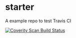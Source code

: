 # starter
A example repo to test Travis CI

<a href="https://scan.coverity.com/projects/puchen-sfdc-starter">
  <img alt="Coverity Scan Build Status"
       src="https://scan.coverity.com/projects/13348/badge.svg"/>
</a>
